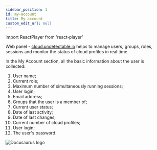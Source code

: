 ```yaml
---
sidebar_position: 1
id: my-account
title: My account
custom_edit_url: null
---
```

import ReactPlayer from 'react-player'

Web panel - [cloud.undetectable.io](https://cloud.leakshub.net/) helps to manage users, groups, roles, sessions and monitor the status of cloud profiles in real time.

In the My Account section, all the basic information about the user is collected:
1. User name;
2. Current role;
3. Maximum number of simultaneously running sessions;
4. User login;
5. Email address;
6. Groups that the user is a member of;
7. Current user status;
8. Date of last activity;
9. Date of last changes;
10. Current number of cloud profiles;
11. User login;
12. The user's password.

![Docusaurus logo](/img/2-cloud/1-my-account/eng/my-account-1.png)